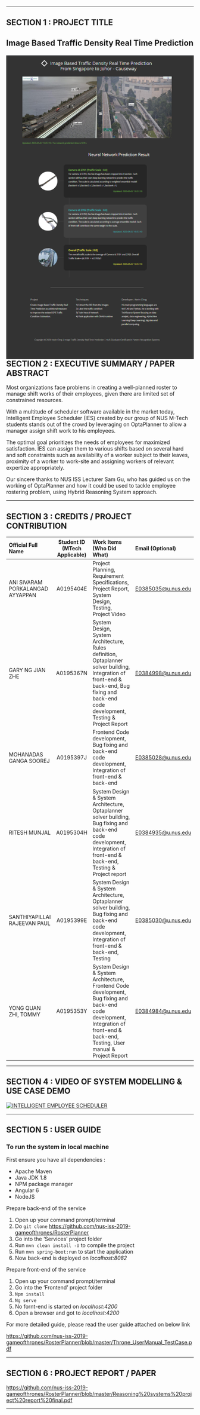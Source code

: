 
---

## SECTION 1 : PROJECT TITLE
## Image Based Traffic Density Real Time Prediction

<img src="website_outlook.png"
     style="float: left; margin-right: 0px;" />

---
## SECTION 2 : EXECUTIVE SUMMARY / PAPER ABSTRACT
Most organizations face problems in creating a well-planned roster to manage shift works of their employees, given there are limited set of constrained resources. 

With a multitude of scheduler software available in the market today, Intelligent Employee Scheduler (IES) created by our group of NUS M-Tech students stands out of the crowd by leveraging on OptaPlanner to allow a manager assign shift work to his employees. 

The optimal goal prioritizes the needs of employees for maximized satisfaction.  IES can assign them to various shifts based on several hard and soft constraints such as availability of a worker subject to their leaves, proximity of a worker to work-site and assigning workers of relevant expertize appropriately. 

Our sincere thanks to NUS ISS Lecturer Sam Gu, who has guided us on the working of OptaPlanner and how it could be used to tackle employee rostering problem, using Hybrid Reasoning System approach. 
 

---
## SECTION 3 : CREDITS / PROJECT CONTRIBUTION

| Official Full Name  | Student ID (MTech Applicable)  | Work Items (Who Did What) | Email (Optional) |
| :------------ |:---------------:| :-----| :-----|
| ANI SIVARAM PORKALANGAD AYYAPPAN | A0195404E | Project Planning, Requirement Specifications, Project Report, System Design, Testing, Project Video| E0385035@u.nus.edu |
| GARY NG JIAN ZHE | A0195367N | System Design, System Architecture, Rules definition, Optaplanner solver building, Integration of front-end & back-end, Bug fixing and back-end code development, Testing & Project Report | E0384998@u.nus.edu |
| MOHANADAS GANGA SOOREJ | A0195397J |Frontend Code development, Bug fixing and back-end code development, Integration of front-end & back-end| E0385028@u.nus.edu |
| RITESH MUNJAL | A0195304H | System Design & System Architecture, Optaplanner solver building, Bug fixing and back-end code development, Integration of front-end & back-end, Testing & Project report| E0384935@u.nus.edu |
| SANTHIYAPILLAI RAJEEVAN PAUL | A0195399E |System Design & System Architecture, Optaplanner solver building, Bug fixing and back-end code development, Integration of front-end & back-end, Testing| E0385030@u.nus.edu |
| YONG QUAN ZHI, TOMMY | A0195353Y | System Design & System Architecture, Frontend Code development, Bug fixing and back-end code development, Integration of front-end & back-end, Testing, User manual & Project Report| E0384984@u.nus.edu |

---
## SECTION 4 : VIDEO OF SYSTEM MODELLING & USE CASE DEMO

[![INTELLIGENT EMPLOYEE SCHEDULER](https://img.youtube.com/vi/y03K28tAMV4/0.jpg)](https://www.youtube.com/watch?v=y03K28tAMV4)

---
## SECTION 5 : USER GUIDE


### To run the system in local machine

First ensure you have all dependencies :
* Apache Maven
* Java JDK 1.8
* NPM package manager
* Angular 6
* NodeJS

Prepare back-end of the service
1. Open up your command prompt/terminal
2. Do ``git clone`` https://github.com/nus-iss-2019-gameofthrones/RosterPlanner
3. Go into the ‘Services’ project folder
4. Run ``mvn clean install -U`` to compile the project
5. Run ``mvn spring-boot:run`` to start the application
6. Now back-end is deployed on *localhost:8082*

Prepare front-end of the service
1. Open up your command prompt/terminal
2. Go into the ‘Frontend’ project folder
3. ``Npm install``
4. ``Ng serve`` 
5. No fornt-end is started on *localhost:4200*
6. Open a browser and got to *localhost:4200*

For more detailed guide, please read the user guide attached on below link

<https://github.com/nus-iss-2019-gameofthrones/RosterPlanner/blob/master/Throne_UserManual_TestCase.pdf>

---
## SECTION 6 : PROJECT REPORT / PAPER

<https://github.com/nus-iss-2019-gameofthrones/RosterPlanner/blob/master/Reasoning%20systems%20project%20report%20final.pdf>


---
